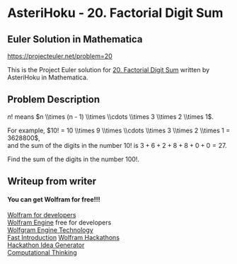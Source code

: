 
# AsteriHoku - 20. Factorial Digit Sum
## Euler Solution in Mathematica
https://projecteuler.net/problem=20 

This is the Project Euler solution for [20. Factorial Digit Sum](https://projecteuler.net/problem=20)
written by AsteriHoku in Mathematica.

## Problem Description
$n!$ means $n \\times (n - 1) \\times \\cdots \\times 3 \\times 2 \\times 1$.

For example, $10! = 10 \\times 9 \\times \\cdots \\times 3 \\times 2 \\times 1 = 3628800$,  
and the sum of the digits in the number $10!$ is $3 + 6 + 2 + 8 + 8 + 0 + 0 = 27$.

Find the sum of the digits in the number $100!$.

## Writeup from writer

#### You can get Wolfram for free!!!
[Wolfram for developers](https://www.wolfram.com/developer/)  
[Wolfram Engine](https://www.wolfram.com/engine/) free for developers  
[Wolfgram Engine Technology](https://www.wolfram.com/engine-technology/)  
[Fast Introduction](https://www.wolfram.com/language/fast-introduction-for-programmers/en/)
[Wolfram Hackathons](https://www.wolfram.com/hackathons)  
[Hackathon Idea Generator](http://hackathon.guru/)  
[Computational Thinking](https://www.computationalthinking.org/)